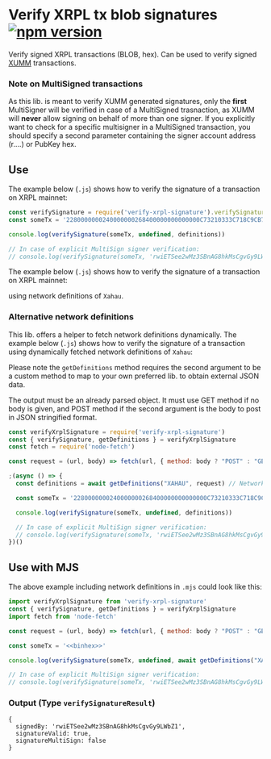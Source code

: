 # Verify XRPL tx blob signatures [![npm version](https://badge.fury.io/js/verify-xrpl-signature.svg)](https://www.npmjs.com/verify-xrpl-signature)

Verify signed XRPL transactions (BLOB, hex). Can be used to verify signed [XUMM](https://xumm.app) transactions.

### Note on MultiSigned transactions

As this lib. is meant to verify XUMM generated signatures, only the **first** MultiSigner will be verified in case of a MultiSigned trasnaction, as XUMM will **never** allow signing on behalf of more than one signer. If you explicitly want to check for a specific multisigner in a MultiSigned transaction, you should specify a second parameter containing the signer account address (r....) or PubKey hex.

## Use

The example below (`.js`) shows how to verify the signature of a transaction on XRPL mainnet:

```javascript
const verifySignature = require('verify-xrpl-signature').verifySignature
const someTx = '2280000000240000000268400000000000000C73210333C718C9CB716E0575454F4A343D46B284ED51151B9C7383524B82C10B262095744730450221009A4D99017F8FD6881D888047E2F9F90C068C09EC9308BC8526116B539D6DD44102207FAA7E8756F67FE7EE1A88884F120A00A8EC37E7D3E5ED3E02FEA7B1D97AA05581146C0994D3FCB140CAB36BAE9465137448883FA487'

console.log(verifySignature(someTx, undefined, definitions))

// In case of explicit MultiSign signer verification:
// console.log(verifySignature(someTx, 'rwiETSee2wMz3SBnAG8hkMsCgvGy9LWbZ1'))
```

The example below (`.js`) shows how to verify the signature of a transaction on XRPL mainnet:

using network definitions of `Xahau`.

### Alternative network definitions

This lib. offers a helper to fetch network definitions dynamically. The example below (`.js`) shows how to
verify the signature of a transaction using dynamically fetched network definitions of `Xahau`:

Please note the `getDefinitions` method requires the second argument to be a custom method to map to your own
preferred lib. to obtain external JSON data.

The output must be an already parsed object. It must use GET method
if no body is given, and POST method if the second argument is the body to post in JSON stringified format.

```javascript
const verifyXrplSignature = require('verify-xrpl-signature')
const { verifySignature, getDefinitions } = verifyXrplSignature 
const fetch = require('node-fetch')

const request = (url, body) => fetch(url, { method: body ? "POST" : "GET", body }).then(r => r.json())

;(async () => {
  const definitions = await getDefinitions("XAHAU", request) // Network = XAHHAU (id: 21337 would work too), pass `request` method.

  const someTx = '2280000000240000000268400000000000000C73210333C718C9CB716E0575454F4A343D46B284ED51151B9C7383524B82C10B262095744730450221009A4D99017F8FD6881D888047E2F9F90C068C09EC9308BC8526116B539D6DD44102207FAA7E8756F67FE7EE1A88884F120A00A8EC37E7D3E5ED3E02FEA7B1D97AA05581146C0994D3FCB140CAB36BAE9465137448883FA487'

  console.log(verifySignature(someTx, undefined, definitions))

  // In case of explicit MultiSign signer verification:
  // console.log(verifySignature(someTx, 'rwiETSee2wMz3SBnAG8hkMsCgvGy9LWbZ1', definitions))
})()
```

## Use with MJS

The above example including network definitions in `.mjs` could look like this:

```javascript
import verifyXrplSignature from 'verify-xrpl-signature'
const { verifySignature, getDefinitions } = verifyXrplSignature 
import fetch from 'node-fetch'

const request = (url, body) => fetch(url, { method: body ? "POST" : "GET", body }).then(r => r.json())

const someTx = '<<binhex>>'

console.log(verifySignature(someTx, undefined, await getDefinitions("XAHAU", request)))

// In case of explicit MultiSign signer verification:
// console.log(verifySignature(someTx, 'rwiETSee2wMz3SBnAG8hkMsCgvGy9LWbZ1', definitions))
```

### Output (Type `verifySignatureResult`)

```
{
  signedBy: 'rwiETSee2wMz3SBnAG8hkMsCgvGy9LWbZ1',
  signatureValid: true,
  signatureMultiSign: false
}
```

